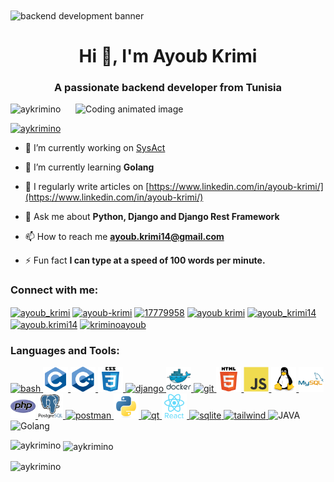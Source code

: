 <img align="center" alt="backend development banner" src="https://media.licdn.com/dms/image/D4E12AQHJ33Vk3PBm5A/article-cover_image-shrink_600_2000/0/1679499121542?e=2147483647&v=beta&t=Fy41uyTz_qPjfEOPNohY8QAaRbxBMBwdK-hPDS_j60g">

<h1 align="center">Hi 👋, I'm Ayoub Krimi</h1>
<h3 align="center">A passionate backend developer from Tunisia</h3>

<img align="right" alt="Coding animated image" width="400" src="https://media0.giphy.com/media/v1.Y2lkPTc5MGI3NjExdTF5aDM2c2wxaGpoYjV0ZTk1M3lpNGRoMWU3M3hiZGR3dHR0eGE4OCZlcD12MV9pbnRlcm5hbF9naWZfYnlfaWQmY3Q9Zw/bGgsc5mWoryfgKBx1u/giphy.webp" />

<p align="left"> <img src="https://komarev.com/ghpvc/?username=aykrimino&label=Profile%20views&color=0e75b6&style=flat" alt="aykrimino" /> </p>

<p align="left"> <a href="https://github.com/ryo-ma/github-profile-trophy"><img src="https://github-profile-trophy.vercel.app/?username=aykrimino" alt="aykrimino" /></a> </p>

- 🔭 I’m currently working on [SysAct](https://github.com/AyKrimino/SysAct)

- 🌱 I’m currently learning **Golang**

- 📝 I regularly write articles on [https://www.linkedin.com/in/ayoub-krimi/](https://www.linkedin.com/in/ayoub-krimi/)

- 💬 Ask me about **Python, Django and Django Rest Framework**

- 📫 How to reach me **ayoub.krimi14@gmail.com**

- ⚡ Fun fact **I can type at a speed of 100 words per minute.**

<h3 align="left">Connect with me:</h3>
<p align="left">
<a href="https://twitter.com/ayoub_krimi" target="blank"><img align="center" src="https://raw.githubusercontent.com/rahuldkjain/github-profile-readme-generator/master/src/images/icons/Social/twitter.svg" alt="ayoub_krimi" height="30" width="40" /></a>
<a href="https://linkedin.com/in/ayoub-krimi" target="blank"><img align="center" src="https://raw.githubusercontent.com/rahuldkjain/github-profile-readme-generator/master/src/images/icons/Social/linked-in-alt.svg" alt="ayoub-krimi" height="30" width="40" /></a>
<a href="https://stackoverflow.com/users/17779958" target="blank"><img align="center" src="https://raw.githubusercontent.com/rahuldkjain/github-profile-readme-generator/master/src/images/icons/Social/stack-overflow.svg" alt="17779958" height="30" width="40" /></a>
<a href="https://fb.com/ayoub krimi" target="blank"><img align="center" src="https://raw.githubusercontent.com/rahuldkjain/github-profile-readme-generator/master/src/images/icons/Social/facebook.svg" alt="ayoub krimi" height="30" width="40" /></a>
<a href="https://www.hackerrank.com/ayoub_krimi14" target="blank"><img align="center" src="https://raw.githubusercontent.com/rahuldkjain/github-profile-readme-generator/master/src/images/icons/Social/hackerrank.svg" alt="ayoub_krimi14" height="30" width="40" /></a>
<a href="https://codeforces.com/profile/ayoub.krimi14" target="blank"><img align="center" src="https://raw.githubusercontent.com/rahuldkjain/github-profile-readme-generator/master/src/images/icons/Social/codeforces.svg" alt="ayoub.krimi14" height="30" width="40" /></a>
<a href="https://www.leetcode.com/KRIMINO" target="blank"><img align="center" src="https://raw.githubusercontent.com/rahuldkjain/github-profile-readme-generator/master/src/images/icons/Social/leet-code.svg" alt="kriminoayoub" height="30" width="40" /></a>
</p>

<h3 align="left">Languages and Tools:</h3>
<p align="left"> <a href="https://www.gnu.org/software/bash/" target="_blank" rel="noreferrer"> <img src="https://www.vectorlogo.zone/logos/gnu_bash/gnu_bash-icon.svg" alt="bash" width="40" height="40"/> </a> <a href="https://www.cprogramming.com/" target="_blank" rel="noreferrer"> <img src="https://raw.githubusercontent.com/devicons/devicon/master/icons/c/c-original.svg" alt="c" width="40" height="40"/> </a> <a href="https://www.w3schools.com/cpp/" target="_blank" rel="noreferrer"> <img src="https://raw.githubusercontent.com/devicons/devicon/master/icons/cplusplus/cplusplus-original.svg" alt="cplusplus" width="40" height="40"/> </a> <a href="https://www.w3schools.com/css/" target="_blank" rel="noreferrer"> <img src="https://raw.githubusercontent.com/devicons/devicon/master/icons/css3/css3-original-wordmark.svg" alt="css3" width="40" height="40"/> </a> <a href="https://www.djangoproject.com/" target="_blank" rel="noreferrer"> <img src="https://cdn.worldvectorlogo.com/logos/django.svg" alt="django" width="40" height="40"/> </a> <a href="https://www.docker.com/" target="_blank" rel="noreferrer"> <img src="https://raw.githubusercontent.com/devicons/devicon/master/icons/docker/docker-original-wordmark.svg" alt="docker" width="40" height="40"/> </a> <a href="https://git-scm.com/" target="_blank" rel="noreferrer"> <img src="https://www.vectorlogo.zone/logos/git-scm/git-scm-icon.svg" alt="git" width="40" height="40"/> </a> <a href="https://www.w3.org/html/" target="_blank" rel="noreferrer"> <img src="https://raw.githubusercontent.com/devicons/devicon/master/icons/html5/html5-original-wordmark.svg" alt="html5" width="40" height="40"/> </a> <a href="https://developer.mozilla.org/en-US/docs/Web/JavaScript" target="_blank" rel="noreferrer"> <img src="https://raw.githubusercontent.com/devicons/devicon/master/icons/javascript/javascript-original.svg" alt="javascript" width="40" height="40"/> </a> <a href="https://www.linux.org/" target="_blank" rel="noreferrer"> <img src="https://raw.githubusercontent.com/devicons/devicon/master/icons/linux/linux-original.svg" alt="linux" width="40" height="40"/> </a> <a href="https://www.mysql.com/" target="_blank" rel="noreferrer"> <img src="https://raw.githubusercontent.com/devicons/devicon/master/icons/mysql/mysql-original-wordmark.svg" alt="mysql" width="40" height="40"/> </a> <a href="https://www.php.net" target="_blank" rel="noreferrer"> <img src="https://raw.githubusercontent.com/devicons/devicon/master/icons/php/php-original.svg" alt="php" width="40" height="40"/> </a> <a href="https://www.postgresql.org" target="_blank" rel="noreferrer"> <img src="https://raw.githubusercontent.com/devicons/devicon/master/icons/postgresql/postgresql-original-wordmark.svg" alt="postgresql" width="40" height="40"/> </a> <a href="https://postman.com" target="_blank" rel="noreferrer"> <img src="https://www.vectorlogo.zone/logos/getpostman/getpostman-icon.svg" alt="postman" width="40" height="40"/> </a> <a href="https://www.python.org" target="_blank" rel="noreferrer"> <img src="https://raw.githubusercontent.com/devicons/devicon/master/icons/python/python-original.svg" alt="python" width="40" height="40"/> </a> <a href="https://www.qt.io/" target="_blank" rel="noreferrer"> <img src="https://upload.wikimedia.org/wikipedia/commons/0/0b/Qt_logo_2016.svg" alt="qt" width="40" height="40"/> </a> <a href="https://reactjs.org/" target="_blank" rel="noreferrer"> <img src="https://raw.githubusercontent.com/devicons/devicon/master/icons/react/react-original-wordmark.svg" alt="react" width="40" height="40"/> </a> <a href="https://www.sqlite.org/" target="_blank" rel="noreferrer"> <img src="https://www.vectorlogo.zone/logos/sqlite/sqlite-icon.svg" alt="sqlite" width="40" height="40"/> </a> <a href="https://tailwindcss.com/" target="_blank" rel="noreferrer"> <img src="https://www.vectorlogo.zone/logos/tailwindcss/tailwindcss-icon.svg" alt="tailwind" width="40" height="40"/> </a> <img src="https://cdn.worldvectorlogo.com/logos/java.svg" alt="JAVA" width="40" height="40"/> <img src="https://go.dev/images/gophers/blue.svg" alt="Golang" width"40" height="40"/> </p>

<p><img align="left" src="https://github-readme-stats.vercel.app/api/top-langs?username=aykrimino&show_icons=true&locale=en&layout=compact" alt="aykrimino" /></p>

<p>&nbsp;<img align="center" src="https://github-readme-stats.vercel.app/api?username=aykrimino&show_icons=true&locale=en" alt="aykrimino" /></p>

<p><img align="center" src="https://github-readme-streak-stats.herokuapp.com/?user=aykrimino&" alt="aykrimino" /></p>
